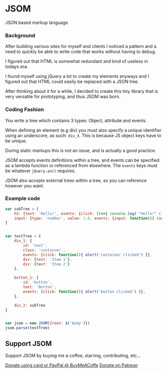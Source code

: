 # JSOM
JSON based markup language

### Background

After building various sites for myself and clients I noticed a pattern and a need to quickly be able to write code that works
without having to debug.

I figured out that HTML is somewhat redundant and kind of useless in todays era.

I found myself using jQuery a lot to create my elements anyways and I figured out that HTML could easily be replaced with a JSON tree.

After thinking about it for a while, I decided to create this tiny library that is very versatile for prototyping, and thus JSOM was born.

### Coding Fashion

You write a tree which contains 3 types: Object, attribute and events.

When defining an element (e.g div) you must also specify a unique identifier using an underscore, as such: `div_X`.
This is because JS object keys have to be unique.

During static markups this is not an issue, and is actually a good practice.

JSOM accepts events definitions within a tree, and events can be specified as a lambda function or referenced from elsewhere.
The `events` keys must be whatever `jQuery.on()` requires.

JSOM also accepts external trees within a tree, so you can reference however you want.


### Example code

```js
var subTree = {
    h3: {text: 'Hello!', events: {click: ()=>{ console.log('"Hello!" clicked') }}},
    input: {type: 'number', value: 1.0, events: {input: function(){ console.log(this.val()) }}}
}


var testTree = {
    div_1: {
        id: 'test',
        class: 'container',
        events: {click: function(){ alert('container clicked') }},
        div: {text: 'Item 1'},
        div: {text: 'Item 2'} 
    },

    button_1: {
        id: 'button',
        text: 'Button',
        events: {click: function(){ alert('button clicked') }},
    },

    div_2: subTree
}


var jsom = new JSOM({root: $('body')})
jsom.parse(testTree)
```


## Support JSOM

Support JSOM by buying me a coffee, starring, contributing, etc...

[Donate using card or PayPal @ BuyMeACoffe](https://www.buymeacoffee.com/splitter)
[Donate on Patreon](https://www.patreon.com/splitter_ai)